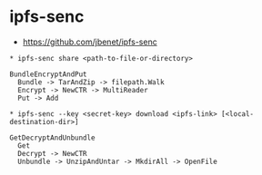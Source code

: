 # ipfs-senc

* https://github.com/jbenet/ipfs-senc

```
* ipfs-senc share <path-to-file-or-directory>
```

```
BundleEncryptAndPut
  Bundle -> TarAndZip -> filepath.Walk
  Encrypt -> NewCTR -> MultiReader
  Put -> Add
```

```
* ipfs-senc --key <secret-key> download <ipfs-link> [<local-destination-dir>]
```

```
GetDecryptAndUnbundle
  Get
  Decrypt -> NewCTR
  Unbundle -> UnzipAndUntar -> MkdirAll -> OpenFile
```
